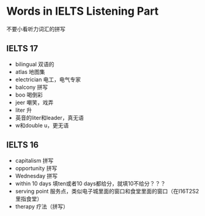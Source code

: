 # Words in IELTS Listening Part

不要小看听力词汇的拼写

## IELTS 17

* bilingual 双语的
* atlas 地图集
* electrician 电工，电气专家
* balcony 拼写
* boo 喝倒彩
* jeer 嘲笑，戏弄
* liter 升
* 英音的liter和leader，真无语
* w和double u，更无语

## IELTS 16

* capitalism 拼写
* opportunity 拼写
* Wednesday 拼写
* within 10 days 填ten或者10 days都给分，就填10不给分？？？
* serving point 服务点，类似电子城里面的窗口和食堂里面的窗口（在I16T2S2里指食堂）
* therapy 疗法（拼写）
